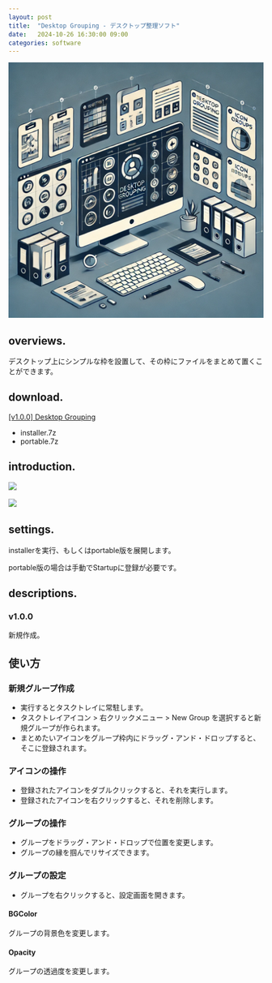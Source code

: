 ```yaml
---
layout: post
title:  "Desktop Grouping - デスクトップ整理ソフト"
date:   2024-10-26 16:30:00 09:00
categories: software
---
```


![eyecatch](/assets/img/20241026eyecatch.webp)

## overviews.

デスクトップ上にシンプルな枠を設置して、その枠にファイルをまとめて置くことができます。

## download.

[[v1.0.0] Desktop Grouping](https://github.com/weizlogy/DesktopGrouping/releases)

- installer.7z
- portable.7z

## introduction.

[![](https://www.dropbox.com/scl/fi/k3rxpyd328qxve61scwyh/2024-10-26-135424.png?rlkey=ea5hg46cj1z5vnmtcw0bzswf4&st=a7zm8zt6&dl=1)](https://www.dropbox.com/scl/fi/k3rxpyd328qxve61scwyh/2024-10-26-135424.png?rlkey=ea5hg46cj1z5vnmtcw0bzswf4&st=a7zm8zt6&dl=0)

[![](https://www.dropbox.com/scl/fi/hf6k7wtr9j8rsk2wkx1w9/2024-10-26-140454.png?rlkey=qf4hthbv0gfs4aqt7ht82soci&st=5t4iisjt&dl=1)](https://www.dropbox.com/scl/fi/hf6k7wtr9j8rsk2wkx1w9/2024-10-26-140454.png?rlkey=qf4hthbv0gfs4aqt7ht82soci&st=5t4iisjt&dl=0)

## settings.

installerを実行、もしくはportable版を展開します。

portable版の場合は手動でStartupに登録が必要です。

## descriptions.

### v1.0.0

新規作成。

## 使い方

### 新規グループ作成

- 実行するとタスクトレイに常駐します。
- タスクトレイアイコン > 右クリックメニュー > New Group を選択すると新規グループが作られます。
- まとめたいアイコンをグループ枠内にドラッグ・アンド・ドロップすると、そこに登録されます。

### アイコンの操作

- 登録されたアイコンをダブルクリックすると、それを実行します。
- 登録されたアイコンを右クリックすると、それを削除します。

### グループの操作

- グループをドラッグ・アンド・ドロップで位置を変更します。
- グループの縁を掴んでリサイズできます。

### グループの設定

- グループを右クリックすると、設定画面を開きます。

#### BGColor

グループの背景色を変更します。

#### Opacity

グループの透過度を変更します。
